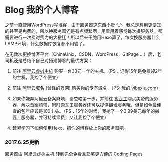 # Blog 我的个人博客
之前一直使用WordPress写博客，由于服务器这东西小贵 ^_^，我总是想用更便宜的甚至是免费的，所以换服务器还是有点频繁啊，用着用着感觉每次换服务器，都需要进行一次费时费力的大搬迁！所以后来干脆用Hexo算了，每次换服务器什么LAMP环境，什么数据库恢复都不用管了。

在无数次更换博客平台（ChinaUnix，CSDN，WordPress，GitPage ...）后，老司机还是总结下自己对搭建博客的最优方案：

1. 前往 [阿里云虚拟主机](https://wanwang.aliyun.com/hosting/free/?spm=5176.8060947.436638.1.qhev1c) 购买一台33元一年的主机。（PS：记得15年是免费领2年的主机，我捡了个便宜）

2. 前往 [阿里云域名](https://wanwang.aliyun.com/) (曾经的万网) 购买你的专有域名。（PS: 我的 [vibexie.com](http://vibexie.com/)）

3. 如果你嫌弃阿里云备案麻烦，请忽略第一步，并前往 [搬瓦工](http://www.bandwagonhost.com)购买美帝的服务器，解决备案烦恼，同时搬瓦工服务器还可以提供翻墙服务哦，但是如今最便宜的包年应该是100出头。（PS：15年的时候，我抢了一个3.99美元每年的搬瓦工服务器，并可持续续费，又让我捡了个便宜）

4. 赶紧学习下如何使用Hexo，把你的博客放上你的服务器吧。

### 2017.6.25更新
服务器由 [阿里云虚拟主机](https://wanwang.aliyun.com/hosting/free/?spm=5176.8060947.436638.1.qhev1c) 转到完全免费且部署更方便的 [Coding Pages](https://coding.net/u/vibexie/p/blog_pages/git)